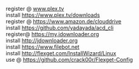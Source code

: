 register @ www.plex.tv <br>
install https://www.plex.tv/downloads  <br>
register @ https://www.amazon.de/clouddrive  <br>
install https://github.com/yadayada/acd_cli  <br>
register@ https://my.jdownloader.org  <br>
install http://jdownloader.org  <br>
install https://www.filebot.net <br>
install http://flexget.com/InstallWizard/Linux <br>
use @ https://github.com/crack00r/Flexget-Config
